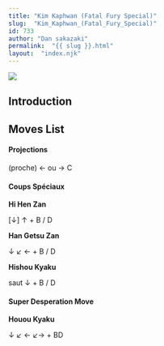 ```yaml
---
title: "Kim Kaphwan (Fatal Fury Special)"
slug:  "Kim_Kaphwan_(Fatal_Fury_Special)"
id: 733
author: "Dan sakazaki"
permalink:  "{{ slug }}.html"
layout:  "index.njk"
---
```


![](/images/Ffspkim.PNG)  

## Introduction

## Moves List

#### Projections

(proche) ← ou → C

#### Coups Spéciaux

**Hi Hen Zan**

\[↓\] ↑ + B / D

**Han Getsu Zan**

↓ ↙ ← + B / D

**Hishou Kyaku**

saut ↓ + B / D

#### Super Desperation Move

**Houou Kyaku**

↓ ↙ ← ↙→ + BD
